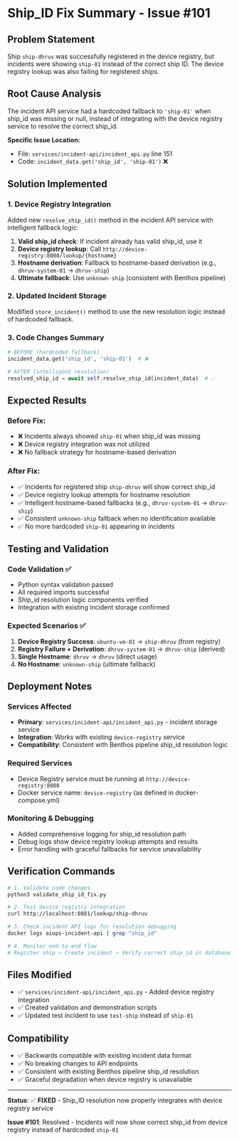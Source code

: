 # Ship_ID Fix Summary - Issue #101

## Problem Statement
Ship `ship-dhruv` was successfully registered in the device registry, but incidents were showing `ship-01` instead of the correct ship ID. The device registry lookup was also failing for registered ships.

## Root Cause Analysis
The incident API service had a hardcoded fallback to `'ship-01'` when ship_id was missing or null, instead of integrating with the device registry service to resolve the correct ship_id.

**Specific Issue Location:**
- File: `services/incident-api/incident_api.py` line 151
- Code: `incident_data.get('ship_id', 'ship-01')` ❌

## Solution Implemented

### 1. Device Registry Integration
Added new `resolve_ship_id()` method in the incident API service with intelligent fallback logic:

1. **Valid ship_id check**: If incident already has valid ship_id, use it
2. **Device registry lookup**: Call `http://device-registry:8080/lookup/{hostname}` 
3. **Hostname derivation**: Fallback to hostname-based derivation (e.g., `dhruv-system-01` → `dhruv-ship`)
4. **Ultimate fallback**: Use `unknown-ship` (consistent with Benthos pipeline)

### 2. Updated Incident Storage
Modified `store_incident()` method to use the new resolution logic instead of hardcoded fallback.

### 3. Code Changes Summary
```python
# BEFORE (hardcoded fallback)
incident_data.get('ship_id', 'ship-01')  # ❌

# AFTER (intelligent resolution)
resolved_ship_id = await self.resolve_ship_id(incident_data)  # ✅
```

## Expected Results

### Before Fix:
- ❌ Incidents always showed `ship-01` when ship_id was missing
- ❌ Device registry integration was not utilized 
- ❌ No fallback strategy for hostname-based derivation

### After Fix:
- ✅ Incidents for registered ship `ship-dhruv` will show correct ship_id
- ✅ Device registry lookup attempts for hostname resolution
- ✅ Intelligent hostname-based fallbacks (e.g., `dhruv-system-01` → `dhruv-ship`)
- ✅ Consistent `unknown-ship` fallback when no identification available
- ✅ No more hardcoded `ship-01` appearing in incidents

## Testing and Validation

### Code Validation ✅
- Python syntax validation passed
- All required imports successful  
- Ship_id resolution logic components verified
- Integration with existing incident storage confirmed

### Expected Scenarios ✅
1. **Device Registry Success**: `ubuntu-vm-01` → `ship-dhruv` (from registry)
2. **Registry Failure + Derivation**: `dhruv-system-01` → `dhruv-ship` (derived)
3. **Single Hostname**: `dhruv` → `dhruv` (direct usage)
4. **No Hostname**: `unknown-ship` (ultimate fallback)

## Deployment Notes

### Services Affected
- **Primary**: `services/incident-api/incident_api.py` - incident storage service
- **Integration**: Works with existing `device-registry` service
- **Compatibility**: Consistent with Benthos pipeline ship_id resolution logic

### Required Services
- Device Registry service must be running at `http://device-registry:8080`
- Docker service name: `device-registry` (as defined in docker-compose.yml)

### Monitoring & Debugging
- Added comprehensive logging for ship_id resolution path
- Debug logs show device registry lookup attempts and results
- Error handling with graceful fallbacks for service unavailability

## Verification Commands

```bash
# 1. Validate code changes
python3 validate_ship_id_fix.py

# 2. Test device registry integration
curl http://localhost:8081/lookup/ship-dhruv

# 3. Check incident API logs for resolution debugging
docker logs aiops-incident-api | grep "ship_id"

# 4. Monitor end-to-end flow
# Register ship → Create incident → Verify correct ship_id in database
```

## Files Modified
- ✅ `services/incident-api/incident_api.py` - Added device registry integration
- ✅ Created validation and demonstration scripts
- ✅ Updated test incident to use `test-ship` instead of `ship-01`

## Compatibility
- ✅ Backwards compatible with existing incident data format
- ✅ No breaking changes to API endpoints
- ✅ Consistent with existing Benthos pipeline ship_id resolution
- ✅ Graceful degradation when device registry is unavailable

---

**Status**: ✅ **FIXED** - Ship_ID resolution now properly integrates with device registry service

**Issue #101**: Resolved - Incidents will now show correct ship_id from device registry instead of hardcoded `ship-01`